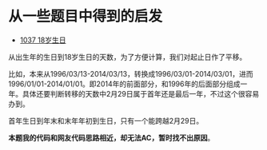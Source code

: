 # 从一些题目中得到的启发

- [1037 18岁生日](http://codeup.cn/problem.php?id=1037)

从出生年的生日到18岁生日的天数，为了方便计算，我们对起止日作了平移。

比如，本来从1996/03/13-2014/03/13，转换成1996/03/01-2014/03/01，进而1996/01/01-2014/01/01。即2014年的前面部分，和1996年的后面部分组成一年。具体还要判断转移的天数中2月29日属于首年还是最后一年，不过这个很容易办到。

首年生日到年末和末年年初到生日，只有一个能跨越2月29日。

**本题我的代码和网友代码思路相近，却无法AC，暂时找不出原因**。